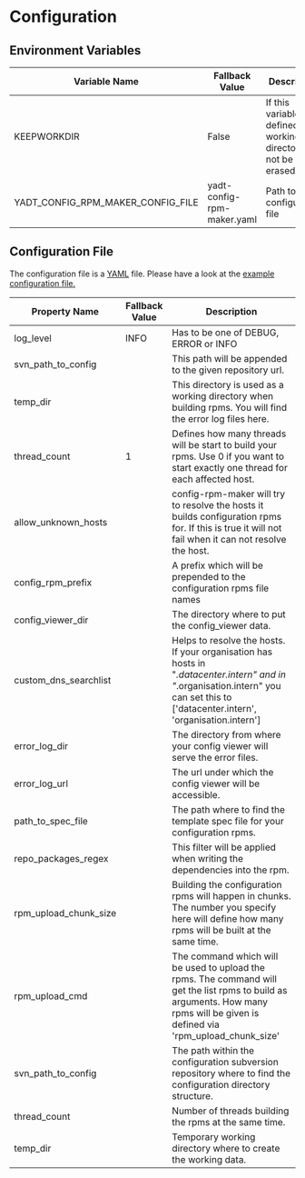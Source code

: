 # Configuration

## Environment Variables

| Variable Name                     | Fallback Value             | Description                             |
|-----------------------------------|----------------------------|-----------------------------------------|
| KEEPWORKDIR                       | False                      | If this variable is defined the working directory will not be erased.
| YADT_CONFIG_RPM_MAKER_CONFIG_FILE | yadt-config-rpm-maker.yaml | Path to configuration file

## Configuration File

The configuration file is a [YAML](http://yaml.org/) file.
Please have a look at the [example configuration file.](https://github.com/yadt/yadt-config-rpm-maker/blob/master/yadt-config-rpm-maker.yaml)

| Property Name         | Fallback Value | Description                             |
|-----------------------|----------------|-----------------------------------------|
| log_level             | INFO           | Has to be one of DEBUG, ERROR or INFO
| svn_path_to_config    |                | This path will be appended to the given repository url.
| temp_dir              |                | This directory is used as a working directory when building rpms. You will find the error log files here.
| thread_count          | 1              | Defines how many threads will be start to build your rpms. Use 0 if you want to start exactly one thread for each affected host.
| allow_unknown_hosts   |                | config-rpm-maker will try to resolve the hosts it builds configuration rpms for. If this is true it will not fail when it can not resolve the host.
| config_rpm_prefix     |                | A prefix which will be prepended to the configuration rpms file names
| config_viewer_dir     |                | The directory where to put the config_viewer data.
| custom_dns_searchlist |                | Helps to resolve the hosts. If your organisation has hosts in "*.datacenter.intern" and in "*.organisation.intern" you can set this to ['datacenter.intern', 'organisation.intern']
| error_log_dir         |                | The directory from where your config viewer will serve the error files.
| error_log_url         |                | The url under which the config viewer will be accessible.
| path_to_spec_file     |                | The path where to find the template spec file for your configuration rpms.
| repo_packages_regex   |                | This filter will be applied when writing the dependencies into the rpm.
| rpm_upload_chunk_size |                | Building the configuration rpms will happen in chunks. The number you specify here will define how many rpms will be built at the same time.
| rpm_upload_cmd        |                | The command which will be used to upload the rpms. The command will get the list rpms to build as arguments. How many rpms will be given is defined via 'rpm_upload_chunk_size'
| svn_path_to_config    |                | The path within the configuration subversion repository where to find the configuration directory structure.
| thread_count          |                | Number of threads building the rpms at the same time.
| temp_dir              |                | Temporary working directory where to create the working data.
